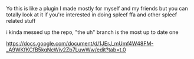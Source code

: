 Yo this is like a plugin I made mostly for myself and my friends but you can totally look at it if you're interested in doing spleef ffa and other spleef related stuff

i kinda messed up the repo, "the uh" branch is the most up to date one

https://docs.google.com/document/d/1JErJ_mUmf4W48FM-_A9WKfKCfB5kgNcWiv2Zb7LuwWw/edit?tab=t.0
